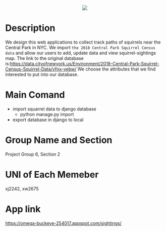 <div align="center">
  <img src="https://media.npr.org/assets/img/2017/04/25/istock-115796521-fcf434f36d3d0865301cdcb9c996cfd80578ca99-s1300-c85.jpg"><br>
</div>

# Description
We design this web applications to collect track paths of squirrels near the Central Park in NYC. We import `the 2018 Central Park Squirrel Census data` and allow our users to add, update data and view squirrel-sightings map. The link to the original database is:https://data.cityofnewyork.us/Environment/2018-Central-Park-Squirrel-Census-Squirrel-Data/vfnx-vebw/ We choose the attributes that we find interested to put into our database.



# Main Comand
- import squarrel data to django database
  - python manage.py import
- export database in django to local 

# Group Name and Section
Project Group 6, Section 2

# UNI of Each Memeber
xj2242, xw2675

# App link
https://omega-buckeye-254017.appspot.com/sightings/

